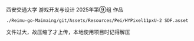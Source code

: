西安交通大学 游戏开发与设计 2025年第⑨组 作品

```
./Reimu-go-Maimaing/git/Assets/Resources/Pei/HYPixel11pxU-2 SDF.asset
```

文件过大，故压缩了才上传，本地使用项目时记得解压
